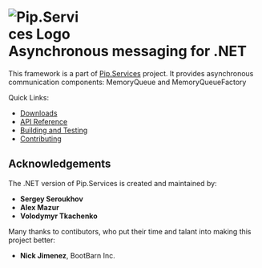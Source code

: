 # <img src="https://github.com/pip-services3/pip-services3/raw/master/design/Logo.png" alt="Pip.Services Logo" style="max-width:30%"> <br/> Asynchronous messaging for .NET

This framework is a part of [Pip.Services](https://github.com/pip-services3/pip-services3) project.
It provides asynchronous communication components: MemoryQueue and MemoryQueueFactory

Quick Links:

* [Downloads](https://github.com/pip-services3-dotnet/pip-services3-messaging-dotnet/blob/master/doc/Downloads.md)
* [API Reference](https://rawgit.com/pip-services3-dotnet/pip-services3-messaging-dotnet/master/doc/api/index.html)
* [Building and Testing](https://github.com/pip-services3-dotnet/pip-services3-messaging-dotnet/blob/master/doc/Development.md)
* [Contributing](https://github.com/pip-services3-dotnet/pip-services3-messaging-dotnet/blob/master/doc/Development.md/#contrib)

## Acknowledgements

The .NET version of Pip.Services is created and maintained by:
- **Sergey Seroukhov**
- **Alex Mazur**
- **Volodymyr Tkachenko**

Many thanks to contibutors, who put their time and talant into making this project better:
- **Nick Jimenez**, BootBarn Inc.
